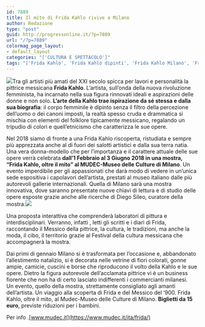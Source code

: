 ```yaml
---
id: 7889
title: Il mito di Frida Kahlo rivive a Milano
author: Redazione
type: "post"
guid: http://progressonline.it/?p=7889
url: "/?p=7889"
colormag_page_layout:
- default_layout
categories: "['CULTURA E SPETTACOLO']"
tags: "['Frida Kahlo', 'Frida Kahlo dipinti', 'Frida Kahlo Milano', 'Frida Kahlo mostra', 'Frida Kahlo mostra italia', 'Frida Kahlo mostra Milano', 'Frida Kahlo Mudec', 'Frida Kahlo opere']"
---
```


![](https://progressonline.it/wp-content/uploads/2018/02/frida-kahlo-300x206.jpg)Tra gli artisti più amati del XXI secolo spicca per lavori e personalità la pittrice messicana **Frida Kahlo**. L’artista, sull’onda della nuova rivoluzione femminista, ha incarnato nella sua figura rinnovati ideali e aspirazioni delle donne e non solo. **L’arte della Kahlo trae ispirazione da sé stessa e dalla sua biografia**: il corpo femminile è dipinto senza il filtro della percezione dell’uomo o dei canoni imposti, la realtà spesso cruda e drammatica si mischia con elementi del folklore tipicamente messicano, regalando un tripudio di colori e quell’etnicismo che caratterizza le sue opere.

Nel 2018 siamo di fronte a una Frida Kahlo riscoperta, ristudiata e sempre più apprezzata anche al di fuori dei salotti artistici e dalla sua terra natia. Una vera donna-modello che per l’importanza e il carattere attuale delle sue opere verrà celebrata **dall’1 Febbraio al 3 Giugno 2018 in una mostra, “Frida Kahlo, oltre il mito” al MUDEC-Museo delle Culture di Milano**. Un evento imperdibile per gli appassionati che darà modo di vedere in un’unica sede espositiva i capolavori dell’artista, prestati al museo italiano dalle più autorevoli gallerie internazionali. Quella di Milano sarà una mostra innovativa, dove saranno presentate nuove chiavi di lettura e di studio delle opere esposte grazie anche alle ricerche di Diego Sileo, curatore della mostra.![](https://progressonline.it/wp-content/uploads/2018/02/AFP_YF2W3-1024x683-300x200.jpg)

Una proposta interattiva che comprenderà laboratori di pittura e interdisciplinari. Verranno, infatti , letti gli scritti e i diari di Frida, raccontando il Messico della pittrice, la cultura, le tradizioni, ma anche la moda, il cibo, il territorio grazie al Festival della cultura messicana che accompagnerà la mostra.

Dai primi di gennaio Milano si è trasformata per l’occasione e, abbandonato l’allestimento natalizio, si è decorata nelle vetrine di fiori colorati, gonne ampie, camicie, cuscini e borse che riproducono il volto della Kahlo e le sue opere. Dietro la figura autorevole dell’acclamata pittrice vi è un business fiorente che non ha di certo lasciato indifferenti i commercianti milanesi.  
Un evento, quello della mostra, strettamente consigliato agli amanti dell’artista. Un viaggio alla scoperta di Frida e del Messico del ‘900. Frida Kahlo, oltre il mito, al Mudec-Museo delle Culture di Milano. **Biglietti da 15 euro**, previste riduzioni per i bambini.

Per info .[www.mudec.it](https://www.mudec.it/ita/frida/)
